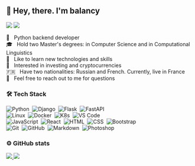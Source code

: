 ## 👋 Hey, there. I'm balancy

<p>
<a href="mailto:balancy@gmail.com"><img src="https://img.shields.io/badge/-balancy@gmail.com-D14836?style=flat&logo=Gmail&logoColor=white"/></a>
<a href="https://t.me/balancy"><img src="https://img.shields.io/badge/-balancy-2AABEE?style=flat&logo=telegram"/></a>
</p>

🐍 &nbsp; Python backend developer\
🎓 &nbsp; Hold two Master's degrees: in Computer Science and in Computational Linguistics\
📖 &nbsp; Like to learn new technologies and skills\
👀 &nbsp; Interested in investing and cryptocurrencies\
:fr: &nbsp; Have two nationalities: Russian and French. Currently, live in France\
💬 &nbsp; Feel free to reach out to me for questions

### 🛠 Tech Stack

![Python](https://img.shields.io/badge/-Python-FFFFFF?style=flat&logo=python)&nbsp;
![Django](https://img.shields.io/badge/-Django-FFFFFF?style=flat&logo=django&logoColor=000000)&nbsp;
![Flask](https://img.shields.io/badge/-Flask-FFFFFF?style=flat&logo=flask&logoColor=000000)&nbsp;
![FastAPI](https://img.shields.io/badge/-FastApi-FFFFFF?style=flat&logo=fastapi)&nbsp;\
![Linux](https://img.shields.io/badge/-Linux-FFFFFF?style=flat&logo=linux&logoColor=000000)&nbsp;
![Docker](https://img.shields.io/badge/-Docker-FFFFFF?style=flat&logo=docker)&nbsp;
![K8s](https://img.shields.io/badge/-Kubernetes-FFFFFF?style=flat&logo=kubernetes)&nbsp;
![VS Code](https://img.shields.io/badge/-VS%20Code-FFFFFF?style=flat&logo=visual-studio-code&logoColor=007ACC)&nbsp;\
![JavaScript](https://img.shields.io/badge/-JavaScript-FFFFFF?style=flat&logo=javascript)&nbsp;
![React](https://img.shields.io/badge/-React-FFFFFF?style=flat&logo=react)&nbsp;
![HTML](https://img.shields.io/badge/-HTML-FFFFFF?style=flat&logo=HTML5)&nbsp;
![CSS](https://img.shields.io/badge/-CSS-FFFFFF?style=flat&logo=CSS3&logoColor=1572B6)&nbsp;
![Bootstrap](https://img.shields.io/badge/-Bootstrap-FFFFFF?style=flat&logo=bootstrap)&nbsp;\
![Git](https://img.shields.io/badge/-Git-FFFFFF?style=flat&logo=git)&nbsp;
![GitHub](https://img.shields.io/badge/-GitHub-FFFFFF?style=flat&logo=github&logoColor=000000)&nbsp;
![Markdown](https://img.shields.io/badge/-Markdown-FFFFFF?style=flat&logo=markdown&logoColor=000000)&nbsp;
![Photoshop](https://img.shields.io/badge/-Photoshop-FFFFFF?style=flat&logo=adobe-photoshop)&nbsp;

### ⚙️ GitHub stats

<p>
<a href="https://github.com/balancy/github-readme-stats">
<img src="https://github-readme-stats.vercel.app/api?username=balancy&show_icons=true&theme=radical&include_all_commits=true&theme=transparent&hide=contribs"/>
<img src="https://github-readme-stats.vercel.app/api/top-langs/?username=balancy&&layout=compact"/>
</a>
</p>
